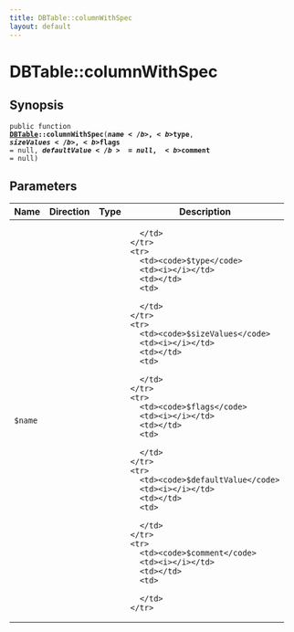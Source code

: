 ```yaml
---
title: DBTable::columnWithSpec
layout: default
---
```


# DBTable::columnWithSpec

## Synopsis

<code>public function <b><a href="DBTable">DBTable</a>::columnWithSpec</b>(<b>$name</b>, <b>$type</b>, <b>$sizeValues</b>, <b>$flags</b> = null, <b>$defaultValue</b> = null, <b>$comment</b> = null)</code>

## Parameters

<table>
  <thead>
    <tr>
      <th>Name</th>
      <th>Direction</th>
      <th>Type</th>
      <th>Description</th>
    </tr>
  </thead>
  <tbody>
    <tr>
      <td><code>$name</code>
      <td><i></i></td>
      <td></td>
      <td>

      </td>
    </tr>
    <tr>
      <td><code>$type</code>
      <td><i></i></td>
      <td></td>
      <td>

      </td>
    </tr>
    <tr>
      <td><code>$sizeValues</code>
      <td><i></i></td>
      <td></td>
      <td>

      </td>
    </tr>
    <tr>
      <td><code>$flags</code>
      <td><i></i></td>
      <td></td>
      <td>

      </td>
    </tr>
    <tr>
      <td><code>$defaultValue</code>
      <td><i></i></td>
      <td></td>
      <td>

      </td>
    </tr>
    <tr>
      <td><code>$comment</code>
      <td><i></i></td>
      <td></td>
      <td>

      </td>
    </tr>
  </tbody>
</table>

